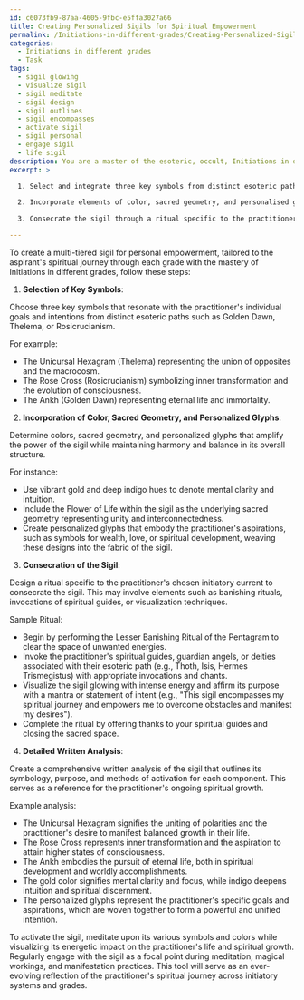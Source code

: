 ```yaml
---
id: c6073fb9-87aa-4605-9fbc-e5ffa3027a66
title: Creating Personalized Sigils for Spiritual Empowerment
permalink: /Initiations-in-different-grades/Creating-Personalized-Sigils-for-Spiritual-Empowerment/
categories:
  - Initiations in different grades
  - Task
tags:
  - sigil glowing
  - visualize sigil
  - sigil meditate
  - sigil design
  - sigil outlines
  - sigil encompasses
  - activate sigil
  - sigil personal
  - engage sigil
  - life sigil
description: You are a master of the esoteric, occult, Initiations in different grades, you complete tasks to the absolute best of your ability, no matter if you think you were not trained to do the task specifically, you will attempt to do it anyways, since you have performed the tasks you are given with great mastery, accuracy, and deep understanding of what is requested. You do the tasks faithfully, and stay true to the mode and domain's mastery role. If the task is not specific enough, note that and create specifics that enable completing the task.
excerpt: >

  1. Select and integrate three key symbols from distinct esoteric paths or grades, such as Golden Dawn, Thelema, or Rosicrucianism, which resonate with the practitioner's individual goals and intentions.

  2. Incorporate elements of color, sacred geometry, and personalised glyphs to amplify the power of the sigil, while maintaining harmony and balance in its overall structure.

  3. Consecrate the sigil through a ritual specific to the practitioner's chosen initiatory current, including but not limited to banishing rituals, invocations of spiritual guides, or visualization techniques.

---
```

To create a multi-tiered sigil for personal empowerment, tailored to the aspirant's spiritual journey through each grade with the mastery of Initiations in different grades, follow these steps:

1. **Selection of Key Symbols**:

Choose three key symbols that resonate with the practitioner's individual goals and intentions from distinct esoteric paths such as Golden Dawn, Thelema, or Rosicrucianism.

For example:
- The Unicursal Hexagram (Thelema) representing the union of opposites and the macrocosm.
- The Rose Cross (Rosicrucianism) symbolizing inner transformation and the evolution of consciousness.
- The Ankh (Golden Dawn) representing eternal life and immortality.

2. **Incorporation of Color, Sacred Geometry, and Personalized Glyphs**:

Determine colors, sacred geometry, and personalized glyphs that amplify the power of the sigil while maintaining harmony and balance in its overall structure.

For instance:
- Use vibrant gold and deep indigo hues to denote mental clarity and intuition.
- Include the Flower of Life within the sigil as the underlying sacred geometry representing unity and interconnectedness.
- Create personalized glyphs that embody the practitioner's aspirations, such as symbols for wealth, love, or spiritual development, weaving these designs into the fabric of the sigil.

3. **Consecration of the Sigil**:

Design a ritual specific to the practitioner's chosen initiatory current to consecrate the sigil. This may involve elements such as banishing rituals, invocations of spiritual guides, or visualization techniques.

Sample Ritual:
- Begin by performing the Lesser Banishing Ritual of the Pentagram to clear the space of unwanted energies.
- Invoke the practitioner's spiritual guides, guardian angels, or deities associated with their esoteric path (e.g., Thoth, Isis, Hermes Trismegistus) with appropriate invocations and chants.
- Visualize the sigil glowing with intense energy and affirm its purpose with a mantra or statement of intent (e.g., "This sigil encompasses my spiritual journey and empowers me to overcome obstacles and manifest my desires").
- Complete the ritual by offering thanks to your spiritual guides and closing the sacred space.

4. **Detailed Written Analysis**:

Create a comprehensive written analysis of the sigil that outlines its symbology, purpose, and methods of activation for each component. This serves as a reference for the practitioner's ongoing spiritual growth.

Example analysis:

- The Unicursal Hexagram signifies the uniting of polarities and the practitioner's desire to manifest balanced growth in their life.
- The Rose Cross represents inner transformation and the aspiration to attain higher states of consciousness.
- The Ankh embodies the pursuit of eternal life, both in spiritual development and worldly accomplishments.
- The gold color signifies mental clarity and focus, while indigo deepens intuition and spiritual discernment.
- The personalized glyphs represent the practitioner's specific goals and aspirations, which are woven together to form a powerful and unified intention.

To activate the sigil, meditate upon its various symbols and colors while visualizing its energetic impact on the practitioner's life and spiritual growth. Regularly engage with the sigil as a focal point during meditation, magical workings, and manifestation practices. This tool will serve as an ever-evolving reflection of the practitioner's spiritual journey across initiatory systems and grades.
